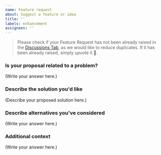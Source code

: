 ```yaml
---
name: Feature request
about: Suggest a feature or idea
title: ''
labels: enhancement
assignees: ''
---
```


> Please check if your Feature Request has not been already raised in the [Discussions Tab](https://github.com/boxyhq/jackson/discussions), as we would like to reduce duplicates. If it has been already raised, simply upvote it 🔼.

### Is your proposal related to a problem?

<!--
  Provide a clear and concise description of what the problem is.
  For example, "I'm always frustrated when..."
-->

(Write your answer here.)

### Describe the solution you'd like

<!--
  Provide a clear and concise description of what you want to happen.
-->

(Describe your proposed solution here.)

### Describe alternatives you've considered

<!--
  Let us know about other solutions you've tried or researched.
-->

(Write your answer here.)

### Additional context

<!--
  Is there anything else you can add about the proposal?
  You might want to link to related issues here, if you haven't already.
-->

(Write your answer here.)
